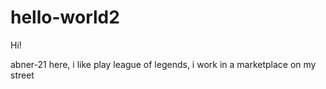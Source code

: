 # hello-world2

Hi!

abner-21 here, i like play league of legends, i work in a marketplace on my street 
